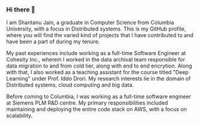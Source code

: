 ### Hi there 👋

I am Shantanu Jain, a graduate in Computer Science from Columbia University, with a focus in Distributed systems. This is my GitHub profile, where you will find the varied kind of projects that I have contributed to and have been a part of during my tenure.

My past experiences include working as a full-time Software Engineer at Cohesity Inc., wherein I worked in the data archival team responsible for data migration to and from cold tier, along with end to end encrytion. Along with that, I also worked as a teaching assistant for the course titled "Deep Learning" under Prof. Iddo Drori.  My research interests lie in the domain of Distributed systems, cloud computing and big data.

Before coming to Columbia, I was working as a full-time software engineer at Siemens PLM R&D centre. My primary responsibilities included maintaining and deploying the entire code stack on AWS, with a focus on scalability. 

<!-- It was during my internships that I developed an interest in Machine Learning.  -->



<!--
**shantanu-jain-2142/shantanu-jain-2142** is a ✨ _special_ ✨ repository because its `README.md` (this file) appears on your GitHub profile.

Here are some ideas to get you started:

- 🔭 I’m currently working on ...
- 🌱 I’m currently learning ...
- 👯 I’m looking to collaborate on ...
- 🤔 I’m looking for help with ...
- 💬 Ask me about ...
- 📫 How to reach me: ...
- 😄 Pronouns: ...
- ⚡ Fun fact: ...
-->
